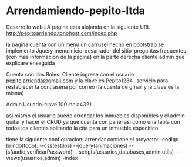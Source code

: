 # Arrendamiendo-pepito-ltda
Desarrollo web
LA pagina esta alojanda en la siguiente URL
http://pepitoarriendo.tonohost.com/index.php


la pagina cuenta con un menu un carrusel hecho en bootstrap
se implemento Jquery 
menu:inicio-desarrador del sitio-preguntas frecuentes (con mas informacion de la pagina)   en la parte derecha
cliente admin que explicare enseguida


Cuenta con dos Roles:
Cliente 
ingrese con el usuario
pepito.arrienda@gmail.com
y la clave es 
Pepito1234-
servicio para restablecer la contrasena por correo (la cuenta de gmail y la clave es la misma)

Admin
Usuario-clave
100-hola4321

asi mismo el usuario puede arrendar los inmuebles disponibles y el admin
quitar y hacer el CRUD ya que cuenta con panel asi como una tabla con todos los clientes solitando la cita
para un inmueble especifico



tiene la siguiente configuracion:
arrendar contiene el proyecto:
-codigo brindo(todo):
--css(estilos)
--jquery(animaciones)
--js(audio,verificarPassword)
--scripts(usuarios,databases,admin,utils)
--views(usuarios,admin)
-index




